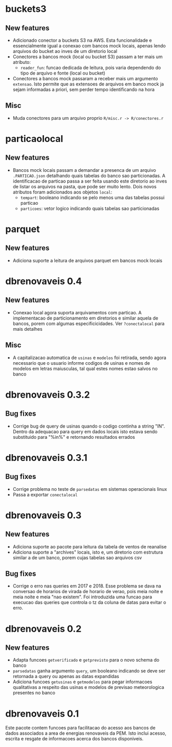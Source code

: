 # buckets3

## New features

* Adicionado conector a buckets S3 na AWS. Esta funcionalidade e essencialmente igual a conexao com 
  bancos mock locais, apenas lendo arquivos do bucket ao inves de um diretorio local
* Conectores a bancos mock (local ou bucket S3) passam a ter mais um atributo:
  * `reader_fun`: funcao dedicada de leitura, pois varia dependendo do tipo de arquivo e fonte
    (local ou bucket)
* Conectores a bancos mock passaram a receber mais um argumento `extensao`. Isto permite que as
  extensoes de arquivos em banco mock ja sejam informadas a priori, sem perder tempo identificando
  na hora

## Misc

* Muda conectores para um arquivo proprio `R/misc.r -> R/conectores.r`

# particaolocal

## New features

* Bancos mock locais passam a demandar a presenca de um arquivo `.PARTICAO.json` detalhando quais
  tabelas do banco sao particionadas. A identificacao de particao passa a ser feita usando este
  diretorio ao inves de listar os arquivos na pasta, que pode ser muito lento. Dois novos atributos
  foram adicionados aos objetos `local`:
  * `tempart`: booleano indicando se pelo menos uma das tabelas possui particao
  * `particoes`: vetor logico indicando quais tabelas sao particionadas

# parquet

## New features

* Adiciona suporte a leitura de arquivos parquet em bancos mock locais

# dbrenovaveis 0.4

## New features

* Conexao local agora suporta arquivamentos com particao. A implementacao de particionamento em 
  diretorios e similar aquela de bancos, porem com algumas especificicidades. Ver `?conectalocal`
  para mais detalhes

## Misc

* A capitalizacao automatica de `usinas` e `modelos` foi retirada, sendo agora necessario que o 
  usuario informe codigos de usinas e nomes de modelos em letras maiusculas, tal qual estes nomes
  estao salvos no banco

# dbrenovaveis 0.3.2

## Bug fixes

* Corrige bug de query de usinas quando o codigo continha a string "IN". Dentro da adequacao para
  query em dados locais isto estava sendo substituido para "%in%" e retornando resultados errados

# dbrenovaveis 0.3.1

## Bug fixes

* Corrige problema no teste de `parsedatas` em sistemas operacionais linux
* Passa a exportar `conectalocal`

# dbrenovaveis 0.3

## New features

* Adiciona suporte ao pacote para leitura da tabela de ventos de reanalise
* Adiciona suporte a "archives" locais, isto e, um diretorio com estrutura similar a de um banco,
  porem cujas tabelas sao arquivos csv

## Bug fixes

* Corrige o erro nas queries em 2017 e 2018. Esse problema se dava na conversao de horarios de 
  virada de horario de verao, pois meia noite e meia noite e meia "nao existem". Foi introduzida
  uma funcao para execucao das queries que controla o tz da coluna de datas para evitar o erro.

# dbrenovaveis 0.2

## New features

* Adapta funcoes `getverificado` e `getprevisto` para o novo schema do banco
* `parsedatas` ganha argumento `query`, um booleano indicando se deve ser retornada a query ou
  apenas as datas expandidas
* Adiciona funcoes `getusinas` e `getmodelos` para pegar informacoes qualitativas a respeito das
  usinas e modelos de previsao meteorologica presentes no banco

# dbrenovaveis 0.1

Este pacote contem funcoes para facilitacao do acesso aos bancos de dados associados a area de
energias renovaveis da PEM. Isto inclui acesso, escrita e resgate de informacoes acerca dos bancos
disponiveis.
